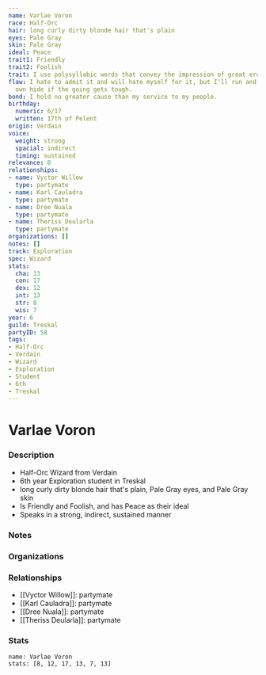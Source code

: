 ```yaml
---
name: Varlae Voron
race: Half-Orc
hair: long curly dirty blonde hair that's plain
eyes: Pale Gray
skin: Pale Gray
ideal: Peace
trait1: Friendly
trait2: Foolish
trait: I use polysyllabic words that convey the impression of great erudition.
flaw: I hate to admit it and will hate myself for it, but I'll run and preserve my
  own hide if the going gets tough.
bond: I hold no greater cause than my service to my people.
birthday:
  numeric: 6/17
  written: 17th of Pelent
origin: Verdain
voice:
  weight: strong
  spacial: indirect
  timing: sustained
relevance: 0
relationships:
- name: Vyctor Willow
  type: partymate
- name: Karl Cauladra
  type: partymate
- name: Dree Nuala
  type: partymate
- name: Theriss Deularla
  type: partymate
organizations: []
notes: []
track: Exploration
spec: Wizard
stats:
  cha: 13
  con: 17
  dex: 12
  int: 13
  str: 8
  wis: 7
year: 6
guild: Treskal
partyID: 58
tags:
- Half-Orc
- Verdain
- Wizard
- Exploration
- Student
- 6th
- Treskal
---
```

# Varlae Voron
### Description
- Half-Orc Wizard from Verdain
- 6th year Exploration student in Treskal
- long curly dirty blonde hair that's plain, Pale Gray eyes, and Pale Gray skin
- Is Friendly and Foolish, and has Peace as their ideal
- Speaks in a strong, indirect, sustained manner

### Notes

### Organizations

### Relationships
- [[Vyctor Willow]]: partymate
- [[Karl Cauladra]]: partymate
- [[Dree Nuala]]: partymate
- [[Theriss Deularla]]: partymate

### Stats
```statblock
name: Varlae Voron
stats: [8, 12, 17, 13, 7, 13]
```